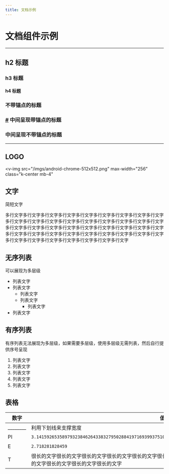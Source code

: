 ```yaml
---
title: 文档示例
---
```


# 文档组件示例

---

## h2 标题

### h3 标题

#### h4 标题

<h3>不带锚点的标题</h3>

<h3 class="k-tcenter"><a href="#中间呈现带锚点的标题" class="header-anchor">#</a> 中间呈现带锚点的标题</h3>

<h3 class="k-tcenter">中间呈现不带锚点的标题</h3>

---

## LOGO

<v-img
  src="/imgs/android-chrome-512x512.png"
  max-width="256"
  class="k-center mb-4"
></v-img>

## 文字

简短文字

多行文字多行文字多行文字多行文字多行文字多行文字多行文字多行文字多行文字多行文字多行文字多行文字多行文字多行文字多行文字多行文字多行文字多行文字多行文字多行文字多行文字多行文字多行文字多行文字多行文字多行文字多行文字多行文字多行文字多行文字多行文字多行文字多行文字多行文字多行文字多行文字多行文字多行文字多行文字多行文字多行文字多行文字多行文字

## 无序列表

可以展现为多层级

- 列表文字
- 列表文字
  - 列表文字
  - 列表文字
    - 列表文字
- 列表文字

## 有序列表

有序列表无法展现为多层级，如果需要多层级，使用多层级无需列表，然后自行提供序号呈现

1. 列表文字
1. 列表文字
1. 列表文字
1. 列表文字
1. 列表文字

## 表格

| 数字 | 值 | 说明 |
| --- | --- | --- |
| ________ | 利用下划线来支撑宽度 | ____________ |
| PI | `3.1415926535897932384626433832795028841971693993751058209749445923078164062862089986280348253421170679` | 圆周率 |
| E | `2.718281828459` | 自然对数 |
| T | 很长的文字很长的文字很长的文字很长的文字很长的文字很长的文字很长的文字很长的文字很长的文字很长的文字很长的文字很长的文字很长的文字很长的文字 | 测试文案超长 |
